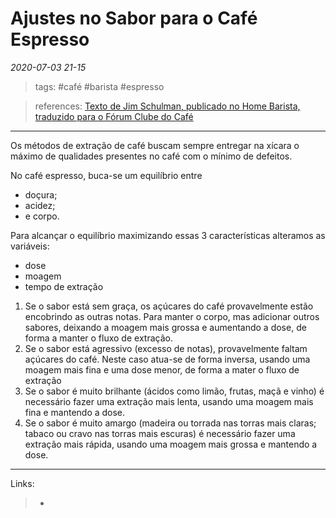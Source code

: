 
# Ajustes no Sabor para o Café Espresso

*2020-07-03 21-15*
> tags: 
#café #barista #espresso

> references: 
>  [ Texto de Jim Schulman, publicado no Home Barista, traduzido para o Fórum Clube do Café](http://forum.clubedocafe.net/topic/718-espresso-101-como-ajustar-dose-e-moagem-pelo-sabor/)
---

Os métodos de extração de café buscam sempre entregar na xícara o máximo de qualidades presentes no café com o mínimo de defeitos.

No café espresso, buca-se um equilíbrio entre
 - doçura;
 - acidez;
 - e corpo.

Para alcançar o equilíbrio maximizando essas 3 características alteramos as variáveis:
 - dose
 - moagem
 - tempo de extração

1. Se o sabor está sem graça, os açúcares do café provavelmente estão encobrindo as outras notas. Para manter o corpo, mas adicionar outros sabores, deixando a moagem mais grossa e aumentando a dose, de forma a manter o fluxo de extração.
2. Se o sabor está agressivo (excesso de notas), provavelmente faltam açúcares do café. Neste caso atua-se de forma inversa, usando uma moagem mais fina e uma dose menor, de forma a mater o fluxo de extração
3. Se o sabor é muito brilhante (ácidos como limão, frutas, maçã e vinho) é necessário fazer uma extração mais lenta, usando uma moagem mais fina e mantendo a dose.
4. Se o sabor é muito amargo (madeira ou torrada nas torras mais claras; tabaco ou cravo nas torras mais escuras) é necessário fazer uma extração mais rápida, usando uma moagem mais grossa e mantendo a dose.

---
Links:
>   - 